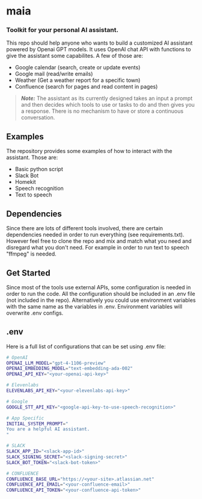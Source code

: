 # maia
### Toolkit for your personal AI assistant.

This repo should help anyone who wants to build a customized AI assistant powered by Openai GPT models.
It uses OpenAI chat API with functions to give the assistant some capabilites. A few of those are:
- Google calendar (search, create or update events)
- Google mail (read/write emails)
- Weather (Get a weather report for a specific town)
- Confluence (search for pages and read content in pages)

> **_Note:_** The assistant as its currently designed takes an input a prompt and then decides which tools to use or tasks to do and then gives you a response. There is no mechanism to have or store a continuous conversation.

## Examples
The repository provides some examples of how to interact with the assistant. Those are:
- Basic python script
- Slack Bot
- Homekit
- Speech recognition
- Text to speech

## Dependencies
Since there are lots of different tools involved, there are certain dependencies needed in order to run everything (see requirements.txt).
However feel free to clone the repo and mix and match what you need and disregard what you don't need.
For example in order to run text to speech "ffmpeg" is needed.

## Get Started
Since most of the tools use external APIs, some configuration is needed in order to run the code. All the configuration should be included in an .env file (not included in the repo). Alternatively you could use environment variables with the same name as the variables in .env. Environment variables will overwrite .env configs.

## .env
Here is a full list of configurations that can be set using .env file:
```bash
# OpenAI
OPENAI_LLM_MODEL="gpt-4-1106-preview"
OPENAI_EMBEDDING_MODEL="text-embedding-ada-002"
OPENAI_API_KEY="<your-openai-api-key>"

# Elevenlabs
ELEVENLABS_API_KEY="<your-elevenlabs-api-key>"

# Google
GOOGLE_STT_API_KEY="<google-api-key-to-use-speech-recognition>"

# App Specific
INITIAL_SYSTEM_PROMPT="
You are a helpful AI assistant.
"

# SLACK
SLACK_APP_ID="<slack-app-id>"
SLACK_SIGNING_SECRET="<slack-signing-secret>"
SLACK_BOT_TOKEN="<slack-bot-token>"

# CONFLUENCE
CONFLUENCE_BASE_URL="https://<your-site>.atlassian.net"
CONFLUENCE_API_EMAIL="<your-confluence-email>"
CONFLUENCE_API_TOKEN="<your-confluence-api-token>"
```